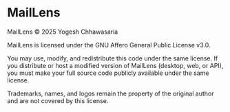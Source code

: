 # MailLens

MailLens © 2025 Yogesh Chhawasaria

MailLens is licensed under the GNU Affero General Public License v3.0.

You may use, modify, and redistribute this code under the same license.
If you distribute or host a modified version of MailLens (desktop, web, or API),
you must make your full source code publicly available under the same license.

Trademarks, names, and logos remain the property of the original author
and are not covered by this license.
